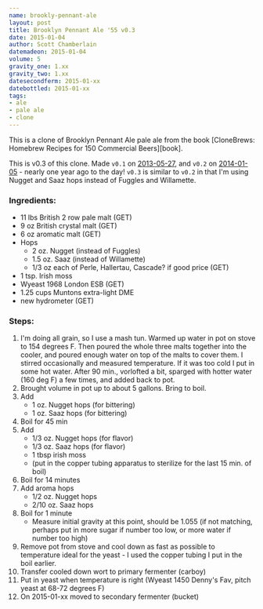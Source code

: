 ```yaml
---
name: brookly-pennant-ale
layout: post
title: Brooklyn Pennant Ale '55 v0.3
date: 2015-01-04
author: Scott Chamberlain
datemadeon: 2015-01-04
volume: 5
gravity_one: 1.xx
gravity_two: 1.xx
datesecondferm: 2015-01-xx
datebottled: 2015-01-xx
tags: 
- ale
- pale ale
- clone
---
```


This is a clone of Brooklyn Pennant Ale pale ale from the book [CloneBrews: Homebrew Recipes for 150 Commercial Beers][book]. 

This is v0.3 of this clone. Made `v0.1` on [2013-05-27](http://recology.info/beer_recipes/2013-05-27-brooklyn-pennant-ale_V0.1.html), and `v0.2` on [2014-01-05](http://recology.info/beer_recipes/2014/01/05/brooklyn-pennant-ale_v0.2/) - nearly one year ago to the day! `v0.3` is similar to `v0.2` in that I'm using Nugget and Saaz hops instead of Fuggles and Willamette. 

### Ingredients:

+ 11 lbs British 2 row pale malt (GET)
+ 9 oz British crystal malt (GET)
+ 6 oz aromatic malt (GET)
+ Hops
	+ 2 oz. Nugget (instead of Fuggles)
	+ 1.5 oz. Saaz (instead of Willamette)
	+ 1/3 oz each of Perle, Hallertau, Cascade? if good price (GET)
+ 1 tsp. Irish moss 
+ Wyeast 1968 London ESB (GET)
+ 1.25 cups Muntons extra-light DME
+ new hydrometer (GET)

### Steps:

1. I'm doing all grain, so I use a mash tun. Warmed up water in pot on stove to 154 degrees F. Then poured the whole three malts together into the cooler, and poured enough water on top of the malts to cover them.  I stirred occasionally and measured temperature. If it was too cold I put in some hot water.  After 90 min., vorlofted a bit, sparged with hotter water (160 deg F) a few times, and added back to pot. 
2. Brought volume in pot up to about 5 gallons. Bring to boil.
3. Add 
	+ 1 oz. Nugget hops (for bittering)
	+ 1 oz. Saaz hops (for bittering)
4. Boil for 45 min
5. Add
	+ 1/3 oz. Nugget hops (for flavor)
	+ 1/3 oz. Saaz hops (for flavor)
	+ 1 tbsp irish moss
	+ (put in the copper tubing apparatus to sterilize for the last 15 min. of boil)
6. Boil for 14 minutes
7. Add aroma hops
	+ 1/2 oz. Nugget hops
	+ 2/10 oz. Saaz hops
8. Boil for 1 minute 
	+ Measure initial gravity at this point, should be 1.055 (if not matching, perhaps put in more sugar if number too low, or more water if number too high)
9. Remove pot from stove and cool down as fast as possible to temperature ideal for the yeast - I used the copper tubing I put in the boil earlier.
10. Transfer cooled down wort to primary fermenter (carboy)
11. Put in yeast when temperature is right (Wyeast 1450 Denny's Fav, pitch yeast at 68-72 degrees F)
12. On 2015-01-xx moved to secondary fermenter (bucket)
